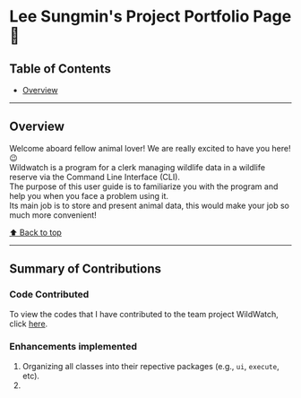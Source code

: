 # Lee Sungmin's Project Portfolio Page 🦈
  
## Table of Contents 
- [Overview](https://ay2324s1-cs2113t-w11-2.github.io/tp/team/leesungmin.html#overview)
  
--------------------------------------------------------------------------------------------------------------------------------------
  
## Overview  
Welcome aboard fellow animal lover! We are really excited to have you here! 😉  
Wildwatch is a program for a clerk managing wildlife data in a wildlife reserve via the Command Line Interface (CLI).  
The purpose of this user guide is to familiarize you with the program and help you when you face a problem using it.  
Its main job is to store and present animal data, this would make your job so much more convenient!  

[⬆ Back to top](https://ay2324s1-cs2113t-w11-2.github.io/tp/team.leesungmin.html#table-of-contents)  
  
--------------------------------------------------------------------------------------------------------------------------------------

## Summary of Contributions  

### Code Contributed
To view the codes that I have contributed to the team project WildWatch, click [here](https://nus-cs2113-ay2324s1.github.io/tp-dashboard/?search=woodenclock&breakdown=true).  
  
### Enhancements implemented  
1. Organizing all classes into their repective packages (e.g., `ui`, `execute`, etc).
2. 
